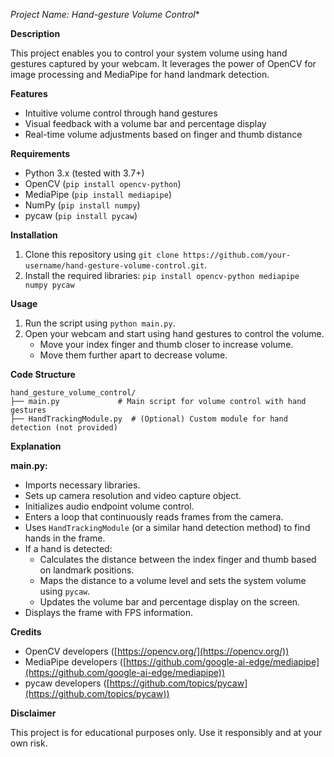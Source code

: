 *Project Name: Hand-gesture Volume Control**

**Description**

This project enables you to control your system volume using hand gestures captured by your webcam. It leverages the power of OpenCV for image processing and MediaPipe for hand landmark detection.

**Features**

- Intuitive volume control through hand gestures
- Visual feedback with a volume bar and percentage display
- Real-time volume adjustments based on finger and thumb distance

**Requirements**

- Python 3.x (tested with 3.7+)
- OpenCV (`pip install opencv-python`)
- MediaPipe (`pip install mediapipe`)
- NumPy (`pip install numpy`)
- pycaw (`pip install pycaw`)

**Installation**

1. Clone this repository using `git clone https://github.com/your-username/hand-gesture-volume-control.git`.
2. Install the required libraries: `pip install opencv-python mediapipe numpy pycaw`

**Usage**

1. Run the script using `python main.py`.
2. Open your webcam and start using hand gestures to control the volume.
   - Move your index finger and thumb closer to increase volume.
   - Move them further apart to decrease volume.

**Code Structure**

```
hand_gesture_volume_control/
├── main.py             # Main script for volume control with hand gestures
├── HandTrackingModule.py  # (Optional) Custom module for hand detection (not provided)
```

**Explanation**

**main.py:**

- Imports necessary libraries.
- Sets up camera resolution and video capture object.
- Initializes audio endpoint volume control.
- Enters a loop that continuously reads frames from the camera.
- Uses `HandTrackingModule` (or a similar hand detection method) to find hands in the frame.
- If a hand is detected:
   - Calculates the distance between the index finger and thumb based on landmark positions.
   - Maps the distance to a volume level and sets the system volume using `pycaw`.
   - Updates the volume bar and percentage display on the screen.
- Displays the frame with FPS information.

**Credits**

- OpenCV developers ([https://opencv.org/](https://opencv.org/))
- MediaPipe developers ([https://github.com/google-ai-edge/mediapipe](https://github.com/google-ai-edge/mediapipe))
- pycaw developers ([https://github.com/topics/pycaw](https://github.com/topics/pycaw))

**Disclaimer**

This project is for educational purposes only. Use it responsibly and at your own risk.
